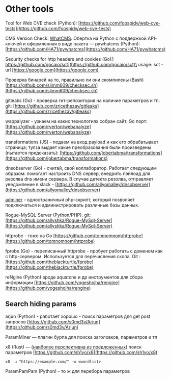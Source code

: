 # Other tools

Tool for Web CVE check (Python): [https://github.com/foospidy/web-cve-tests](https://github.com/foospidy/web-cve-tests)

CMS Version Check: [WhatCMS](https://whatcms.org/?s=URL). Обертка на Python с поддержкой API-ключей и оформленная в виде пакета — pywhatcms (Python): [https://github.com/HA71/pywhatcms](https://github.com/HA71/pywhatcms)

Security checks for http headers and cookies (Go)[: https://github.com/gocaio/sct](https://github.com/gocaio/sct)\
usage: sct -url [https://google.com](https://google.com)

Проверка бинарей на то, правильно ли они скомпилены (Bash)\
[https://github.com/slimm609/checksec.sh](https://github.com/slimm609/checksec.sh)

gitleaks (Go) - проверка гит-репозитория на наличие параметров и тп. git: [https://github.com/zricethezav/gitleaks](https://github.com/zricethezav/gitleaks)

wappalyzer - узнаем на каких технологиях собран сайт. Go порт: [https://github.com/rverton/webanalyze](https://github.com/rverton/webanalyze)

transformations (JS) - подаем на вход payload и как его обрабатывает страница; тулза выдает какие преобразования были произведены (пытается предсказать): [https://github.com/jobertabma/transformations](https://github.com/jobertabma/transformations)

dnsobserver (Go) - считай, свой коллаборатор. Работает следующим образом: помогает настроить DNS сервер, внедрить пэйлоад для резолва dns имени сервера. В случае детекта резолва, отправляет уведомление в slack - [https://github.com/allyomalley/dnsobserver](https://github.com/allyomalley/dnsobserver)

[adminer](https://www.adminer.org/) - одностраничный php-скрипт, который позволяет подключаться и  администрировать различные базы данных.

Rogue-MySQL-Server (Python/PHP). git: [https://github.com/allyshka/Rogue-MySql-Server](https://github.com/allyshka/Rogue-MySql-Server)

httprobe - тоже на Go [https://github.com/tomnomnom/httprobe](https://github.com/tomnomnom/httprobe)

fprobe (Go) - переписанный httprobe - пробует работать с доменом как с http-сервером. Используется для перечисления скопа. Git : [https://github.com/theblackturtle/fprobe](https://github.com/theblackturtle/fprobe)

reNgine (Python) вроде aquatone и др инструментов для сбора информации [https://github.com/yogeshojha/rengine](https://github.com/yogeshojha/rengine)

## Search hiding params

arjun (Python) - работает хорошо - поиск параметров для get post запросов [https://github.com/s0md3v/Arjun](https://github.com/s0md3v/Arjun)

ParamMiner — плагин бурпа для поиска заголовков, параметров и тп

x8 (Rust) — ([наиболее перспективна из предложенных](https://t.me/webpwn/339)) поиск параметров [https://github.com/sh1yo/x8](https://github.com/sh1yo/x8)

```
x8 -u "https://example.com/" -w <wordlist>
```

ParamPamPam (Python) - то ж для перебора параметров
